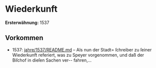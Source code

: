 # Wiederkunft

**Ersterwähnung:** 1537

## Vorkommen
- 1537: [jahre/1537/README.md](../jahre/1537/README.md) – Als nun der Stadt=
ſchreiber zu ſeiner Wiederkunft referiert, was zu Speyer
vorgenommen, und daß der Biſchof in dieſen Sachen ver--
fahren,...
